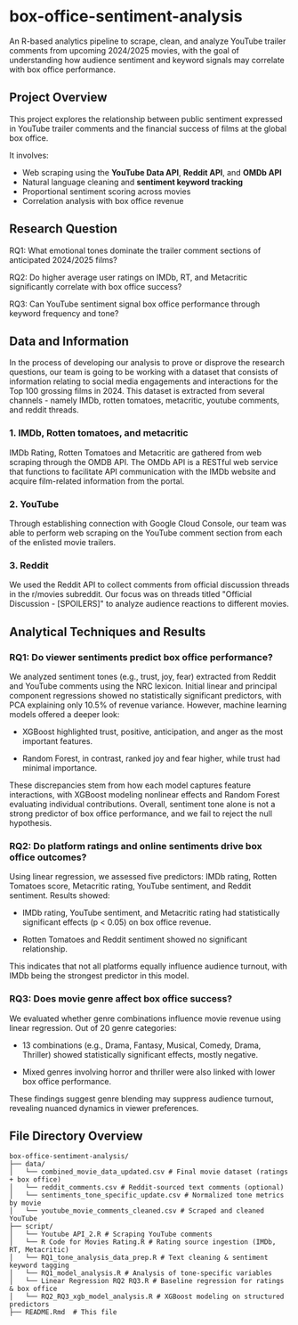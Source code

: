 # box-office-sentiment-analysis
An R-based analytics pipeline to scrape, clean, and analyze YouTube trailer comments from upcoming 2024/2025 movies, with the goal of understanding how audience sentiment and keyword signals may correlate with box office performance.


## Project Overview

This project explores the relationship between public sentiment expressed in YouTube trailer comments and the financial success of films at the global box office.

It involves:
- Web scraping using the **YouTube Data API**, **Reddit API**, and **OMDb API**
- Natural language cleaning and **sentiment keyword tracking**
- Proportional sentiment scoring across movies
- Correlation analysis with box office revenue


## Research Question

RQ1: What emotional tones dominate the trailer comment sections of anticipated 2024/2025 films?

RQ2: Do higher average user ratings on IMDb, RT, and Metacritic significantly correlate with box office success?

RQ3: Can YouTube sentiment signal box office performance through keyword frequency and tone?


## Data and Information

In the process of developing our analysis to prove or disprove the research questions, our team is going to be working with a dataset that consists of information relating to social media engagements and interactions for the Top 100 grossing films in 2024. This dataset is extracted from several channels - namely IMDb, rotten tomatoes, metacritic, youtube comments, and reddit threads.

### 1. IMDb, Rotten tomatoes, and metacritic

IMDb Rating, Rotten Tomatoes and Metacritic are gathered from web scraping through the OMDB API. The OMDb API is a RESTful web service that functions to facilitate API communication with the IMDb website and acquire film-related information from the portal. 

### 2. YouTube

Through establishing connection with Google Cloud Console, our team was able to perform web scraping on the YouTube comment section from each of the enlisted movie trailers.

### 3. Reddit

We used the Reddit API to collect comments from official discussion threads in the r/movies subreddit. Our focus was on threads titled "Official Discussion - <Movie Title> [SPOILERS]" to analyze audience reactions to different movies.


## Analytical Techniques and Results

### RQ1: Do viewer sentiments predict box office performance?

We analyzed sentiment tones (e.g., trust, joy, fear) extracted from Reddit and YouTube comments using the NRC lexicon. Initial linear and principal component regressions showed no statistically significant predictors, with PCA explaining only 10.5% of revenue variance.
However, machine learning models offered a deeper look:

- XGBoost highlighted trust, positive, anticipation, and anger as the most important features.

- Random Forest, in contrast, ranked joy and fear higher, while trust had minimal importance.

These discrepancies stem from how each model captures feature interactions, with XGBoost modeling nonlinear effects and Random Forest evaluating individual contributions. Overall, sentiment tone alone is not a strong predictor of box office performance, and we fail to reject the null hypothesis.

### RQ2: Do platform ratings and online sentiments drive box office outcomes?

Using linear regression, we assessed five predictors: IMDb rating, Rotten Tomatoes score, Metacritic rating, YouTube sentiment, and Reddit sentiment. Results showed:

- IMDb rating, YouTube sentiment, and Metacritic rating had statistically significant effects (p < 0.05) on box office revenue.

- Rotten Tomatoes and Reddit sentiment showed no significant relationship.

This indicates that not all platforms equally influence audience turnout, with IMDb being the strongest predictor in this model.


### RQ3: Does movie genre affect box office success?

We evaluated whether genre combinations influence movie revenue using linear regression. Out of 20 genre categories:

- 13 combinations (e.g., Drama, Fantasy, Musical, Comedy, Drama, Thriller) showed statistically significant effects, mostly negative.

- Mixed genres involving horror and thriller were also linked with lower box office performance.

These findings suggest genre blending may suppress audience turnout, revealing nuanced dynamics in viewer preferences.




## File Directory Overview
    box-office-sentiment-analysis/
    ├── data/
    │   └── combined_movie_data_updated.csv # Final movie dataset (ratings + box office)
    │   └── reddit_comments.csv # Reddit-sourced text comments (optional)
    │   └── sentiments_tone_specific_update.csv # Normalized tone metrics by movie
    │   └── youtube_movie_comments_cleaned.csv # Scraped and cleaned YouTube
    ├── script/
    │   └── Youtube API_2.R # Scraping YouTube comments
    │   └── R Code for Movies Rating.R # Rating source ingestion (IMDb, RT, Metacritic)
    │   └── RQ1_tone_analysis_data_prep.R # Text cleaning & sentiment keyword tagging
    │   └── RQ1_model_analysis.R # Analysis of tone-specific variables
    │   └── Linear Regression RQ2 RQ3.R # Baseline regression for ratings & box office
    │   └── RQ2_RQ3_xgb_model_analysis.R # XGBoost modeling on structured predictors
    ├── README.Rmd  # This file


